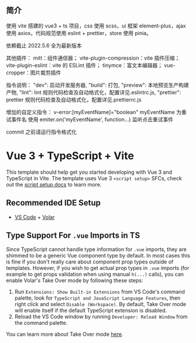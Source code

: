 ## 简介

使用 vite 搭建的 vue3 + ts 项目，css 使用 scss，ui 框架 element-plus，ajax 使用 axios，代码规范使用 eslint + prettier，store 使用 pinia。

依赖截止 2022.5.6 全为最新版本

其他插件：
mitt：组件通信器；
vite-plugin-compression：vite 插件压缩；
vite-plugin-eslint：vite 的 ESLint 插件；
tinymce：富文本编辑器；
vue-cropper：图片裁剪插件

指令说明：
"dev": 启动开发服务器,
"build": 打包,
"preview": 本地预览生产构建产物,
"lint": lint 规则代码检查及自动格式化，配置详见.eslintrc.js,
"prettier": prettier 规则代码检查及自动格式化，配置详见.prettierrc.js

增加的自定义指令： v-error:[myEventName]="boolean" myEventName 为重试事件名 使用 emiter.on('myEventName', function...) 监听点击重试事件

commit 之前请运行指令格式化

# Vue 3 + TypeScript + Vite

This template should help get you started developing with Vue 3 and TypeScript in Vite. The template uses Vue 3 `<script setup>` SFCs, check out the [script setup docs](https://v3.vuejs.org/api/sfc-script-setup.html#sfc-script-setup) to learn more.

## Recommended IDE Setup

- [VS Code](https://code.visualstudio.com/) + [Volar](https://marketplace.visualstudio.com/items?itemName=Vue.volar)

## Type Support For `.vue` Imports in TS

Since TypeScript cannot handle type information for `.vue` imports, they are shimmed to be a generic Vue component type by default. In most cases this is fine if you don't really care about component prop types outside of templates. However, if you wish to get actual prop types in `.vue` imports (for example to get props validation when using manual `h(...)` calls), you can enable Volar's Take Over mode by following these steps:

1. Run `Extensions: Show Built-in Extensions` from VS Code's command palette, look for `TypeScript and JavaScript Language Features`, then right click and select `Disable (Workspace)`. By default, Take Over mode will enable itself if the default TypeScript extension is disabled.
2. Reload the VS Code window by running `Developer: Reload Window` from the command palette.

You can learn more about Take Over mode [here](https://github.com/johnsoncodehk/volar/discussions/471).
